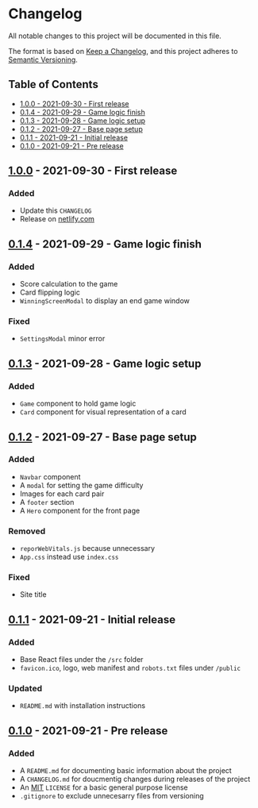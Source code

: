 # Changelog

All notable changes to this project will be documented in this file.

The format is based on [Keep a Changelog](https://keepachangelog.com/en/1.0.0/),
and this project adheres to [Semantic Versioning](https://semver.org/spec/v2.0.0.html).

## Table of Contents

- [1.0.0 - 2021-09-30 - First release](#100---2021-09-30---first-release)
- [0.1.4 - 2021-09-29 - Game logic finish](#014---2021-09-29---game-logic-finish)
- [0.1.3 - 2021-09-28 - Game logic setup](#013---2021-09-28---game-logic-setup)
- [0.1.2 - 2021-09-27 - Base page setup](#012---2021-09-27---base-page-setup)
- [0.1.1 - 2021-09-21 - Initial release](#011---2021-09-21---initial-release)
- [0.1.0 - 2021-09-21 - Pre release](#010---2021-09-21---pre-release)

## [1.0.0] - 2021-09-30 - First release

### Added

- Update this `CHANGELOG`
- Release on [netlify.com](https://www.netlify.com)

## [0.1.4] - 2021-09-29 - Game logic finish

### Added

- Score calculation to the game
- Card flipping logic
- `WinningScreenModal` to display an end game window

### Fixed

- `SettingsModal` minor error

## [0.1.3] - 2021-09-28 - Game logic setup

### Added

- `Game` component to hold game logic
- `Card` component for visual representation of a card

## [0.1.2] - 2021-09-27 - Base page setup

### Added

- `Navbar` component
- A `modal` for setting the game difficulty
- Images for each card pair
- A `footer` section
- A `Hero` component for the front page

### Removed

- `reporWebVitals.js` because unnecessary
- `App.css` instead use `index.css`

### Fixed

- Site title

## [0.1.1] - 2021-09-21 - Initial release

### Added

- Base React files under the `/src` folder
- `favicon.ico`, logo, web manifest and `robots.txt` files under `/public`

### Updated

- `README.md` with installation instructions

## [0.1.0] - 2021-09-21 - Pre release

### Added

- A `README.md` for documenting basic information about the project
- A `CHANGELOG.md` for doucmentig changes during releases of the project
- An [MIT](https://opensource.org/licenses/MIT) `LICENSE` for a basic general purpose license
- `.gitignore` to exclude unnecesarry files from versioning

[1.0.0]: https://github.com/gaborkristof/react-memory
[0.1.4]: https://github.com/grabovszky/react-memory/tree/7c56f5faa02f21b93c42d49b65003ee5ff657322
[0.1.3]: https://github.com/grabovszky/react-memory/tree/b8bfd0088497022047c586cb474a3b051a851146
[0.1.2]: https://github.com/grabovszky/react-memory/tree/b8bfd0088497022047c586cb474a3b051a851146
[0.1.1]: https://github.com/grabovszky/react-memory/tree/69231751adfdb2552b1991a1703365c8b52d175d
[0.1.0]: https://github.com/grabovszky/react-memory/tree/f303beef0b66ef7fe3cc1bc03c48a8494b8f38c2
